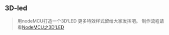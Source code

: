 ## 3D-led
> 用nodeMCU打造一个3D‘LED
> 更多特效样式留给大家发挥吧。
> 制作流程请看[NodeMCU之3D’LED](http://blog.w3cr.com/20181108/iotled/)
